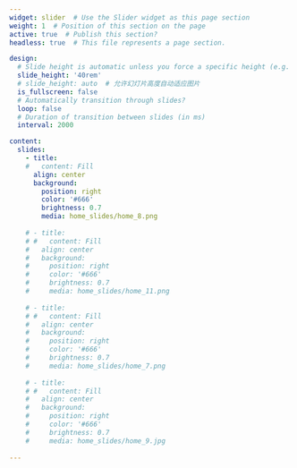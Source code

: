 ```yaml
---
widget: slider  # Use the Slider widget as this page section
weight: 1  # Position of this section on the page
active: true  # Publish this section?
headless: true  # This file represents a page section.

design:
  # Slide height is automatic unless you force a specific height (e.g. '400px')
  slide_height: '40rem'
  # slide_height: auto  # 允许幻灯片高度自动适应图片
  is_fullscreen: false
  # Automatically transition through slides?
  loop: false
  # Duration of transition between slides (in ms)
  interval: 2000

content:
  slides:
    - title: 
    #   content: Fill
      align: center
      background:
        position: right
        color: '#666'
        brightness: 0.7
        media: home_slides/home_8.png
        
    # - title: 
    # #   content: Fill
    #   align: center
    #   background:
    #     position: right
    #     color: '#666'
    #     brightness: 0.7
    #     media: home_slides/home_11.png
        
    # - title: 
    # #   content: Fill
    #   align: center
    #   background:
    #     position: right
    #     color: '#666'
    #     brightness: 0.7
    #     media: home_slides/home_7.png
        
    # - title: 
    # #   content: Fill
    #   align: center
    #   background:
    #     position: right
    #     color: '#666'
    #     brightness: 0.7
    #     media: home_slides/home_9.jpg
        
---
```

